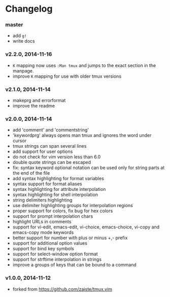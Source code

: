 # Changelog

### master
- add `g!`
- write docs

### v2.2.0, 2014-11-16
- `K` mapping now uses `:Man tmux` and jumps to the exact section in the
  manpage.
- improve `K` mapping for use with older tmux versions

### v2.1.0, 2014-11-14
- makeprg and errorformat
- improve the readme

### v2.0.0, 2014-11-14
- add 'comment' and 'commentstring'
- 'keywordprg' always opens man tmux and ignores the word under cursor
- tmux strings can span several lines
- add support for user options
- do not check for vim version less than 6.0
- double quote strings can be escaped
- fix: syntax keyword optional notation can be used only for string parts at the
  end of the file
- add syntax highlighting for format variables
- syntax support for format aliases
- syntax highlighting for attribute interpolation
- syntax highlighting for shell interpolation
- string delimiters highlighting
- use delimiter highlighting groups for interpolation regions
- proper support for colors, fix bug for hex colors
- support for prompt interpolation chars
- highlight URLs in comments
- support for vi-edit, emacs-edit, vi-choice, emacs-choice, vi-copy and
  emacs-copy mode keywords
- better support for number with plus or minus +,- prefix
- support for additional option values
- support for bind key symbols
- support for select-window option format
- support for strftime interpolation in strings
- improve a groups of keys that can be bound to a command

### v1.0.0, 2014-11-12
- forked from https://github.com/zaiste/tmux.vim
